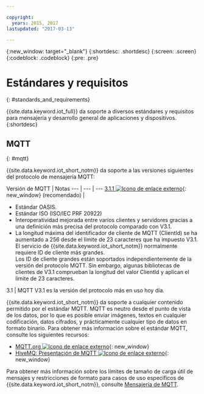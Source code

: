 ```yaml
---

copyright:
  years: 2015, 2017
lastupdated: "2017-03-13"

---
```


{:new_window: target="\_blank"}
{:shortdesc: .shortdesc}
{:screen: .screen}
{:codeblock: .codeblock}
{:pre: .pre}
# Estándares y requisitos
{: #standards_and_requirements}

{{site.data.keyword.iot_full}} da soporte a diversos estándares y requisitos para mensajería y desarrollo general de aplicaciones y dispositivos.
{:shortdesc}


<!-- ## Blockchain
{: #blockchain}

{{site.data.keyword.iot_short_notm}} supports the following versions of the Hyperledger fabric:
- 0.5

## Python
{: #python}

Support for MQTT over SSL requires at least Python v2.7.9 or v3.4, and OpenSSL v1.0.1.
-->

## MQTT
{: #mqtt}

{{site.data.keyword.iot_short_notm}} da soporte a las versiones siguientes del protocolo de mensajería MQTT:

Versión de MQTT | Notas
--- | --- | ---
[3.1.1 ![Icono de enlace externo](../../../icons/launch-glyph.svg "Icono de enlace externo")](https://www.oasis-open.org/standards#mqttv3.1.1){: new_window} (recomendado)  | <ul><li>Estándar OASIS.<li>Estándar ISO (ISO/IEC PRF 20922) <li>Interoperatividad mejorada entre varios clientes y servidores gracias a una definición más precisa del protocolo comparado con V3.1.   <li>La longitud máxima del identificador de cliente de MQTT (ClientId) se ha aumentado a 256 desde el límite de 23 caracteres que ha impuesto V3.1. </br>El servicio de {{site.data.keyword.iot_short_notm}} normalmente requiere ID de cliente más grandes. </br>Los ID de cliente grandes están soportados independientemente de la versión del protocolo MQTT. Sin embargo, algunas bibliotecas de clientes de V3.1 comprueban la longitud del valor ClientId y aplican el límite de 23 caracteres.</ul>
3.1 | MQTT V3.1 es la versión del protocolo más en uso hoy día.

{{site.data.keyword.iot_short_notm}} da soporte a cualquier contenido permitido por el estándar MQTT. MQTT es neutro desde el punto de vista de los datos, por lo que es posible enviar imágenes, textos en cualquier codificación, datos cifrados, y prácticamente cualquier tipo de datos en formato binario. Para obtener más información sobre el estándar MQTT, consulte los siguientes recursos:
- [MQTT.org ![Icono de enlace externo](../../../icons/launch-glyph.svg "Icono de enlace externo")](http://mqtt.org/){: new_window}
- [HiveMQ: Presentación de MQTT ![Icono de enlace externo](../../../icons/launch-glyph.svg "Icono de enlace externo")](http://www.hivemq.com/blog/mqtt-essentials-part-1-introducing-mqtt){: new_window}

Para obtener más información sobre los límites de tamaño de carga útil de mensajes y restricciones de formato para casos de uso específicos de {{site.data.keyword.iot_short_notm}}, consulte [Mensajería de MQTT](mqtt/index.html).
